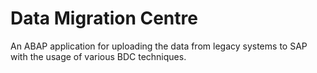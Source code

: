 # Data Migration Centre
An ABAP application for uploading the data from legacy systems to SAP with the usage of various BDC techniques.

